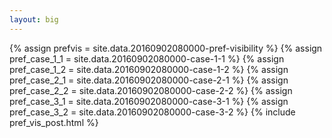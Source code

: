 ```yaml
---
layout: big
---
```

{% assign prefvis = site.data.20160902080000-pref-visibility %}
{% assign pref_case_1_1 = site.data.20160902080000-case-1-1 %}
{% assign pref_case_1_2 = site.data.20160902080000-case-1-2 %}
{% assign pref_case_2_1 = site.data.20160902080000-case-2-1 %}
{% assign pref_case_2_2 = site.data.20160902080000-case-2-2 %}
{% assign pref_case_3_1 = site.data.20160902080000-case-3-1 %}
{% assign pref_case_3_2 = site.data.20160902080000-case-3-2 %}
{% include pref_vis_post.html %}
